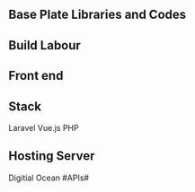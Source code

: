 ## Base Plate Libraries and Codes ##
## Build Labour ##
## Front end ##
## Stack ##
Laravel
Vue.js
PHP
## Hosting Server ##
Digitial Ocean 
#APIs#
